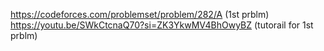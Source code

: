 https://codeforces.com/problemset/problem/282/A (1st prblm)
https://youtu.be/SWkCtcnaQ70?si=ZK3YkwMV4BhOwyBZ (tutorail for 1st prblm)
